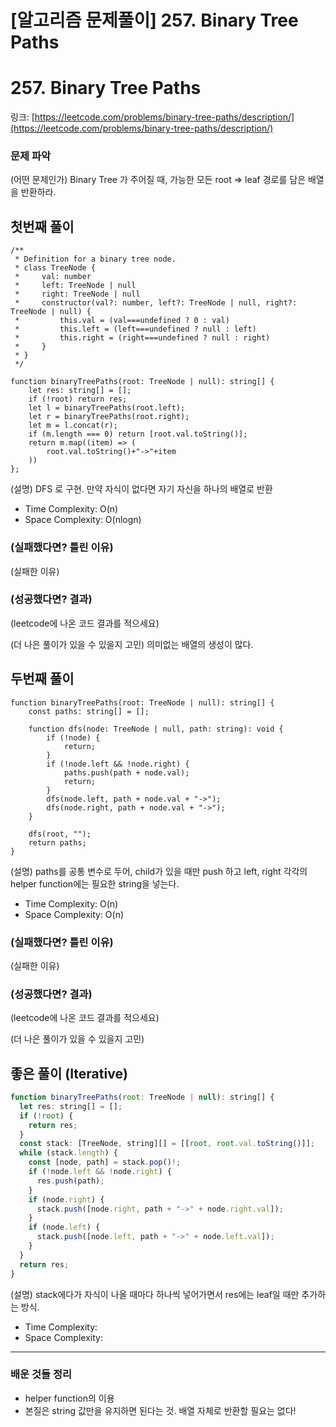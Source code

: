# [알고리즘 문제풀이] **257. Binary Tree Paths**

# **257. Binary Tree Paths**

링크: [https://leetcode.com/problems/binary-tree-paths/description/](https://leetcode.com/problems/binary-tree-paths/description/)

### 문제 파악

(어떤 문제인가) Binary Tree 가 주어질 때, 가능한 모든 root ⇒ leaf 경로를 담은 배열을 반환하라.

## 첫번째 풀이

```tsx
/**
 * Definition for a binary tree node.
 * class TreeNode {
 *     val: number
 *     left: TreeNode | null
 *     right: TreeNode | null
 *     constructor(val?: number, left?: TreeNode | null, right?: TreeNode | null) {
 *         this.val = (val===undefined ? 0 : val)
 *         this.left = (left===undefined ? null : left)
 *         this.right = (right===undefined ? null : right)
 *     }
 * }
 */
 
function binaryTreePaths(root: TreeNode | null): string[] {
    let res: string[] = [];
    if (!root) return res;
    let l = binaryTreePaths(root.left);
    let r = binaryTreePaths(root.right);
    let m = l.concat(r);
    if (m.length === 0) return [root.val.toString()];
    return m.map((item) => (
        root.val.toString()+"->"+item
    ))
};
```

(설명) DFS 로 구현. 만약 자식이 없다면 자기 자신을 하나의 배열로 반환

- Time Complexity: O(n)
- Space Complexity: O(nlogn)

### (실패했다면? 틀린 이유)

(실패한 이유)

### (성공했다면? 결과)

(leetcode에 나온 코드 결과를 적으세요)

(더 나은 풀이가 있을 수 있을지 고민) 의미없는 배열의 생성이 많다.

## 두번째 풀이

```tsx
function binaryTreePaths(root: TreeNode | null): string[] {
    const paths: string[] = [];

    function dfs(node: TreeNode | null, path: string): void {
        if (!node) {
            return;
        }
        if (!node.left && !node.right) {
            paths.push(path + node.val);
            return;
        }
        dfs(node.left, path + node.val + "->");
        dfs(node.right, path + node.val + "->");
    }

    dfs(root, "");
    return paths;
}
```

(설명) paths를 공통 변수로 두어, child가 있을 때만 push 하고 left, right 각각의 helper function에는 필요한 string을 넣는다.

- Time Complexity: O(n)
- Space Complexity: O(n)

### (실패했다면? 틀린 이유)

(실패한 이유)

### (성공했다면? 결과)

(leetcode에 나온 코드 결과를 적으세요)

(더 나은 풀이가 있을 수 있을지 고민)

## 좋은 풀이 (Iterative)

```jsx
function binaryTreePaths(root: TreeNode | null): string[] {
  let res: string[] = [];
  if (!root) {
    return res;
  }
  const stack: [TreeNode, string][] = [[root, root.val.toString()]];
  while (stack.length) {
    const [node, path] = stack.pop()!;
    if (!node.left && !node.right) {
      res.push(path);
    }
    if (node.right) {
      stack.push([node.right, path + "->" + node.right.val]);
    }
    if (node.left) {
      stack.push([node.left, path + "->" + node.left.val]);
    }
  }
  return res;
}
```

(설명) stack에다가 자식이 나올 때마다 하나씩 넣어가면서 res에는 leaf일 때만 추가하는 방식.

- Time Complexity:
- Space Complexity:

---

### 배운 것들 정리

- helper function의 이용
- 본질은 string 값만을 유지하면 된다는 것. 배열 자체로 반환할 필요는 없다!